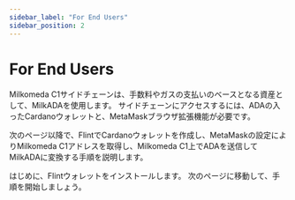 ```yaml
---
sidebar_label: "For End Users"
sidebar_position: 2
---
```


# For End Users

Milkomeda C1サイドチェーンは、手数料やガスの支払いのベースとなる資産として、MilkADAを使用します。 サイドチェーンにアクセスするには、ADAの入ったCardanoウォレットと、MetaMaskブラウザ拡張機能が必要です。

次のページ以降で、FlintでCardanoウォレットを作成し、MetaMaskの設定によりMilkomeda C1アドレスを取得し、Milkomeda C1上でADAを送信してMilkADAに変換する手順を説明します。

はじめに、Flintウォレットをインストールします。 次のページに移動して、手順を開始しましょう。
